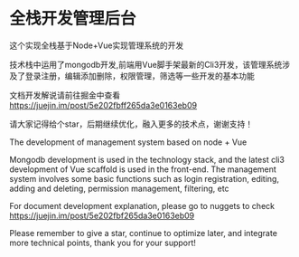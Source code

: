 # 全栈开发管理后台

这个实现全栈基于Node+Vue实现管理系统的开发

技术栈中运用了mongodb开发,前端用Vue脚手架最新的Cli3开发，该管理系统涉及了登录注册，编辑添加删除，权限管理，筛选等一些开发的基本功能

文档开发解说请前往掘金中查看  https://juejin.im/post/5e202fbff265da3e0163eb09

请大家记得给个star，后期继续优化，融入更多的技术点，谢谢支持！

 
The development of management system based on node + Vue

Mongodb development is used in the technology stack, and the latest cli3 development of Vue scaffold is used in the front-end. The management system involves some basic functions such as login registration, editing, adding and deleting, permission management, filtering, etc

For document development explanation, please go to nuggets to check https://juejin.im/post/5e202fbf265da3e0163eb09

Please remember to give a star, continue to optimize later, and integrate more technical points, thank you for your support!
